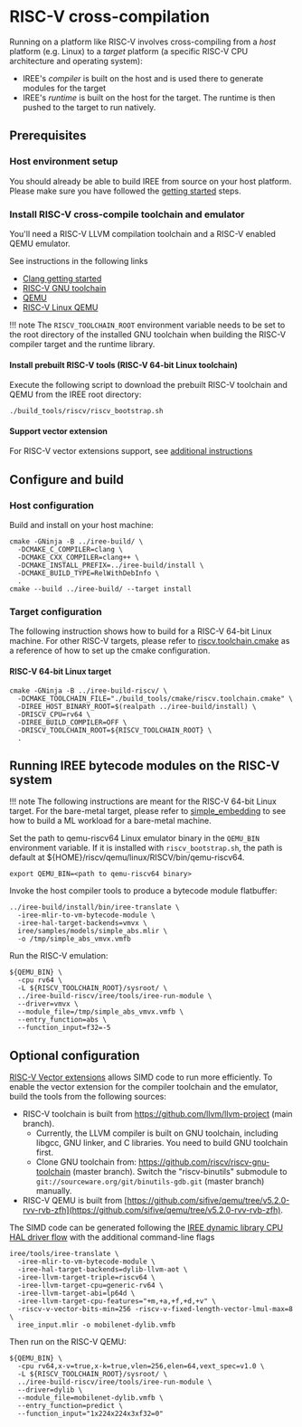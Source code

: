 # RISC-V cross-compilation

Running on a platform like RISC-V involves cross-compiling from a _host_
platform (e.g. Linux) to a _target_ platform (a specific RISC-V CPU architecture
and operating system):

* IREE's _compiler_ is built on the host and is used there to generate modules
  for the target
* IREE's _runtime_ is built on the host for the target. The runtime is then
  pushed to the target to run natively.

## Prerequisites

### Host environment setup

You should already be able to build IREE from source on your host platform.
Please make sure you have followed the [getting started](./getting-started.md)
steps.

### Install RISC-V cross-compile toolchain and emulator

You'll need a RISC-V LLVM compilation toolchain and a RISC-V enabled QEMU
emulator.

See instructions in the following links

* [Clang getting started](https://clang.llvm.org/get_started.html)
* [RISC-V GNU toolchain](https://github.com/riscv/riscv-gnu-toolchain)
* [QEMU](https://github.com/qemu/qemu)
* [RISC-V Linux QEMU](https://risc-v-getting-started-guide.readthedocs.io/en/latest/linux-qemu.html)

!!! note
    The `RISCV_TOOLCHAIN_ROOT` environment variable needs
    to be set to the root directory of the installed GNU toolchain when building
    the RISC-V compiler target and the runtime library.

#### Install prebuilt RISC-V tools (RISC-V 64-bit Linux toolchain)

Execute the following script to download the prebuilt RISC-V toolchain and QEMU
from the IREE root directory:

```shell
./build_tools/riscv/riscv_bootstrap.sh
```

#### Support vector extension

For RISC-V vector extensions support, see
[additional instructions](#optional-configuration)

## Configure and build

### Host configuration

Build and install on your host machine:

``` shell
cmake -GNinja -B ../iree-build/ \
  -DCMAKE_C_COMPILER=clang \
  -DCMAKE_CXX_COMPILER=clang++ \
  -DCMAKE_INSTALL_PREFIX=../iree-build/install \
  -DCMAKE_BUILD_TYPE=RelWithDebInfo \
  .
cmake --build ../iree-build/ --target install
```

### Target configuration

The following instruction shows how to build for a RISC-V 64-bit Linux machine.
For other RISC-V targets, please refer to
[riscv.toolchain.cmake](https://github.com/google/iree/blob/main/build_tools/cmake/riscv.toolchain.cmake)
as a reference of how to set up the cmake configuration.

#### RISC-V 64-bit Linux target

```shell
cmake -GNinja -B ../iree-build-riscv/ \
  -DCMAKE_TOOLCHAIN_FILE="./build_tools/cmake/riscv.toolchain.cmake" \
  -DIREE_HOST_BINARY_ROOT=$(realpath ../iree-build/install) \
  -DRISCV_CPU=rv64 \
  -DIREE_BUILD_COMPILER=OFF \
  -DRISCV_TOOLCHAIN_ROOT=${RISCV_TOOLCHAIN_ROOT} \
  .
```

## Running IREE bytecode modules on the RISC-V system

!!! note
    The following instructions are meant for the RISC-V 64-bit Linux
    target. For the bare-metal target, please refer to
    [simple_embedding](https://github.com/google/iree/blob/main/iree/samples/simple_embedding)
    to see how to build a ML workload for a bare-metal machine.

Set the path to qemu-riscv64 Linux emulator binary in the `QEMU_BIN` environment
variable. If it is installed with `riscv_bootstrap.sh`, the path is default at
${HOME}/riscv/qemu/linux/RISCV/bin/qemu-riscv64.

```shell
export QEMU_BIN=<path to qemu-riscv64 binary>
```

Invoke the host compiler tools to produce a bytecode module flatbuffer:

``` shell
../iree-build/install/bin/iree-translate \
  -iree-mlir-to-vm-bytecode-module \
  -iree-hal-target-backends=vmvx \
  iree/samples/models/simple_abs.mlir \
  -o /tmp/simple_abs_vmvx.vmfb
```

Run the RISC-V emulation:

```shell
${QEMU_BIN} \
  -cpu rv64 \
  -L ${RISCV_TOOLCHAIN_ROOT}/sysroot/ \
  ../iree-build-riscv/iree/tools/iree-run-module \
  --driver=vmvx \
  --module_file=/tmp/simple_abs_vmvx.vmfb \
  --entry_function=abs \
  --function_input=f32=-5
```

## Optional configuration

[RISC-V Vector extensions](https://github.com/riscv/riscv-v-spec) allows SIMD
 code to run more efficiently. To enable the vector extension for the compiler
 toolchain and the emulator, build the tools from the following sources:

* RISC-V toolchain is built from
<https://github.com/llvm/llvm-project> (main branch).
    * Currently, the LLVM compiler is built on GNU toolchain, including libgcc,
      GNU linker, and C libraries. You need to build GNU toolchain first.
    * Clone GNU toolchain from:
      <https://github.com/riscv/riscv-gnu-toolchain>
      (master branch). Switch the "riscv-binutils" submodule to
      `git://sourceware.org/git/binutils-gdb.git` (master branch) manually.
* RISC-V QEMU is built from
[https://github.com/sifive/qemu/tree/v5.2.0-rvv-rvb-zfh](https://github.com/sifive/qemu/tree/v5.2.0-rvv-rvb-zfh).

The SIMD code can be generated following the
[IREE dynamic library CPU HAL driver flow](../deployment-configurations/cpu-dylib.md)
with the additional command-line flags

```shell hl_lines="3 4 5 6 7 8"
iree/tools/iree-translate \
  -iree-mlir-to-vm-bytecode-module \
  -iree-hal-target-backends=dylib-llvm-aot \
  -iree-llvm-target-triple=riscv64 \
  -iree-llvm-target-cpu=generic-rv64 \
  -iree-llvm-target-abi=lp64d \
  -iree-llvm-target-cpu-features="+m,+a,+f,+d,+v" \
  -riscv-v-vector-bits-min=256 -riscv-v-fixed-length-vector-lmul-max=8 \
  iree_input.mlir -o mobilenet-dylib.vmfb
```

Then run on the RISC-V QEMU:

```shell hl_lines="2 5"
${QEMU_BIN} \
  -cpu rv64,x-v=true,x-k=true,vlen=256,elen=64,vext_spec=v1.0 \
  -L ${RISCV_TOOLCHAIN_ROOT}/sysroot/ \
  ../iree-build-riscv/iree/tools/iree-run-module \
  --driver=dylib \
  --module_file=mobilenet-dylib.vmfb \
  --entry_function=predict \
  --function_input="1x224x224x3xf32=0"
```
